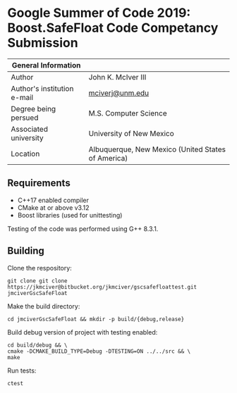 # Google Summer of Code 2019: Boost.SafeFloat Code Competancy Submission

| General Information        |                                                    |
|----------------------------|----------------------------------------------------|
|Author                      | John K. McIver III                                 |
|Author's institution e-mail | mciverj@unm.edu                                    |
|Degree being persued        | M.S. Computer Science                              |
|Associated university       | University of New Mexico                           |
|Location                    | Albuquerque, New Mexico (United States of America) |

## Requirements

* C++17 enabled compiler
* CMake at or above v3.12
* Boost libraries (used for unittesting)

Testing of the code was performed using G++ 8.3.1.

## Building

Clone the respository:

```shell
git clone git clone https://jkmciver@bitbucket.org/jkmciver/gscsafefloattest.git jmciverGscSafeFloat
```

Make the build directory:
```shell
cd jmciverGscSafeFloat && mkdir -p build/{debug,release}
```

Build debug version of project with testing enabled:
```shell
cd build/debug && \
cmake -DCMAKE_BUILD_TYPE=Debug -DTESTING=ON ../../src && \
make 
```

Run tests:
```shell
ctest
```
